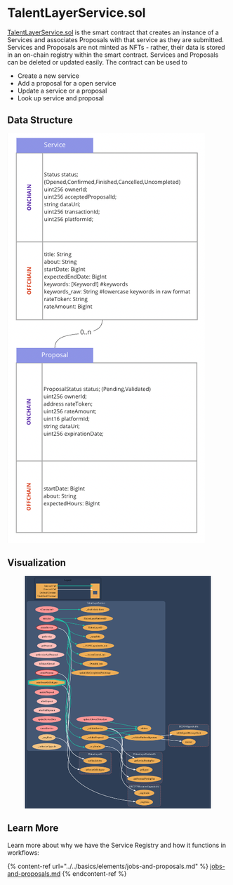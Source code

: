 # TalentLayerService.sol

[TalentLayerService.sol](https://github.com/TalentLayer/talentlayer-id-contracts/blob/main/contracts/TalentLayerService.sol) is the smart contract that creates an instance of a Services and associates Proposals with that service as they are submitted. Services and Proposals are not minted as NFTs - rather, their data is stored in an on-chain registry within the smart contract. Services and Proposals can be deleted or updated easily. The contract can be used to&#x20;

* Create a new service&#x20;
* Add a proposal for a open service&#x20;
* Update a service or a proposal&#x20;
* Look up service and proposal

## Data Structure

![](<../../.gitbook/assets/image (5).png>)

## Visualization

<figure><img src="../../.gitbook/assets/services.svg" alt=""><figcaption></figcaption></figure>

## Learn More

Learn more about why we have the Service Registry and how it functions in workflows:&#x20;

{% content-ref url="../../basics/elements/jobs-and-proposals.md" %}
[jobs-and-proposals.md](../../basics/elements/jobs-and-proposals.md)
{% endcontent-ref %}
